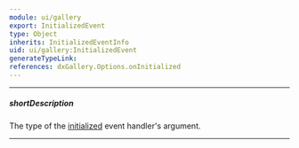 ```yaml
---
module: ui/gallery
export: InitializedEvent
type: Object
inherits: InitializedEventInfo
uid: ui/gallery:InitializedEvent
generateTypeLink: 
references: dxGallery.Options.onInitialized
---
```

---
##### shortDescription
The type of the [initialized]({basewidgetpath}/Events/#initialized) event handler's argument.

---
<!-- Description goes here -->